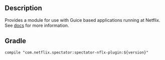 ## Description

Provides a module for use with Guice based applications running at Netflix.
See [docs] for more information.

[docs]: https://netflix.github.io/spectator/en/latest/intro/netflix/

## Gradle

```
compile "com.netflix.spectator:spectator-nflx-plugin:${version}"
```